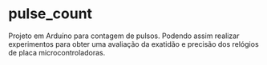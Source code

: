 # pulse_count
Projeto em Arduíno para contagem de pulsos. Podendo assim realizar experimentos para obter uma avaliação da exatidão e precisão dos relógios de placa microcontroladoras.
